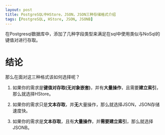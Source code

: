 ```yaml
---
layout: post
title: PostgreSQL中HStore，JSON，JSON三种存储格式介绍
tags: [PostgreSQL, HStore, JSON, JSONB]
---
```



在Postgresql数据库中，添加了几种字段类型来满足在sql中使用类似与NoSql的键值对进行存取。

# 结论

那么在面对这三种格式该如何选择呢？

1. 如果你的需求是**键值对存取(无对象嵌套)**，并有**大量操作**，且需要**建立索引**，那么就选择HStore。

2. 如果你的需求只是**文本存取**，并**无**大量操作，那么就选择JSON，JSON存储速度快。

3. 如果你的需求是**文本存取**，且有**大量操作**，并**需要建立索引**，那么就选择JSONB。







